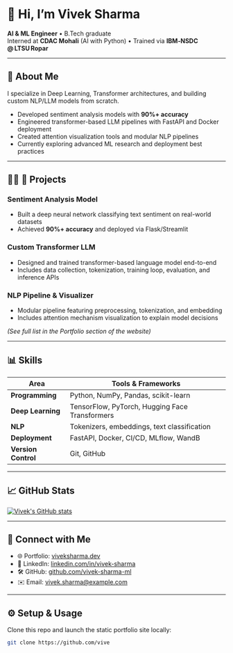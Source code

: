 # 👋 Hi, I’m Vivek Sharma

**AI & ML Engineer** • B.Tech graduate  
Interned at **CDAC Mohali** (AI with Python) • Trained via **IBM‑NSDC @ LTSU Ropar**  

---

## 🚀 About Me

I specialize in Deep Learning, Transformer architectures, and building custom NLP/LLM models from scratch.  
- Developed sentiment analysis models with **90%+ accuracy**  
- Engineered transformer-based LLM pipelines with FastAPI and Docker deployment  
- Created attention visualization tools and modular NLP pipelines  
- Currently exploring advanced ML research and deployment best practices

---

## 🧑‍💻 💼 Projects

### Sentiment Analysis Model
- Built a deep neural network classifying text sentiment on real-world datasets  
- Achieved **90%+ accuracy** and deployed via Flask/Streamlit  

### Custom Transformer LLM
- Designed and trained transformer-based language model end-to-end  
- Includes data collection, tokenization, training loop, evaluation, and inference APIs

### NLP Pipeline & Visualizer
- Modular pipeline featuring preprocessing, tokenization, and embedding  
- Includes attention mechanism visualization to explain model decisions

*(See full list in the Portfolio section of the website)*

---

## 📊 Skills

| Area            | Tools & Frameworks                          |
|-----------------|----------------------------------------------|
| **Programming** | Python, NumPy, Pandas, scikit-learn         |
| **Deep Learning**| TensorFlow, PyTorch, Hugging Face Transformers |
| **NLP**         | Tokenizers, embeddings, text classification |
| **Deployment**  | FastAPI, Docker, CI/CD, MLflow, WandB      |
| **Version Control** | Git, GitHub                          |

---

## 📈 GitHub Stats

[![Vivek's GitHub stats](https://github-readme-stats.vercel.app/api?username=vivek-sharma-ml&show_icons=true&theme=radical)](https://github.com/vivek-sharma-ml)

---

## 🔗 Connect with Me

- 🌐 Portfolio: [viveksharma.dev](https://viveksharma.dev)  
- 💼 LinkedIn: [linkedin.com/in/vivek-sharma](https://linkedin.com/in/vivek-sharma)  
- 🛠️ GitHub: [github.com/vivek-sharma-ml](https://github.com/vivek-sharma-ml)  
- ✉️ Email: vivek.sharma@example.com

---

## ⚙️ Setup & Usage

Clone this repo and launch the static portfolio site locally:

```bash
git clone https://github.com/vive
